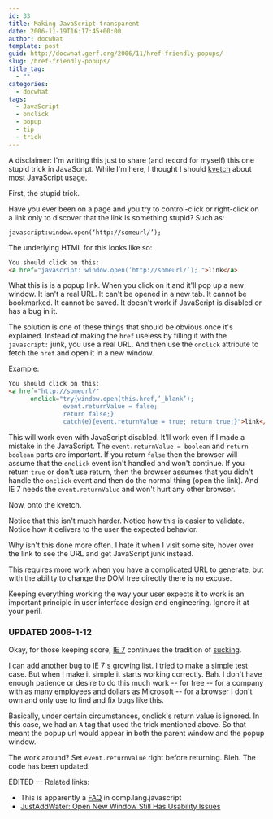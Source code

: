 ```yaml
---
id: 33
title: Making JavaScript transparent
date: 2006-11-19T16:17:45+00:00
author: docwhat
template: post
guid: http://docwhat.gerf.org/2006/11/href-friendly-popups/
slug: /href-friendly-popups/
title_tag:
  - ""
categories:
  - docwhat
tags:
  - JavaScript
  - onclick
  - popup
  - tip
  - trick
---
```

A disclaimer:  I'm writing this just to share (and record for myself) this one stupid trick in JavaScript.  While I'm here, I thought I should [kvetch](http://en.wiktionary.org/wiki/kvetch) about most JavaScript usage.

First, the stupid trick.

Have you ever been on a page and you try to control-click or right-click on a link only to discover that the link is something stupid? Such as:

```
javascript:window.open(‘http://someurl/’);
```

<!-- more -->The underlying HTML for this looks like so:

``` html
You should click on this:
<a href="javascript: window.open(’http://someurl/’); ">link</a>
```

What this is is a popup link. When you click on it and it'll pop up a
new window. It isn't a real URL. It can't be opened in a new tab. It
cannot be bookmarked. It cannot be saved. It doesn't work if JavaScript
is disabled or has a bug in it.

The solution is one of these things that should be obvious once it's
explained. Instead of making the `href` useless by filling it with the
`javascript:` junk, you use a real URL. And then use the `onclick`
attribute to fetch the `href` and open it in a new window.

Example:

``` html
You should click on this:
<a href="http://someurl/"
      onclick="try{window.open(this.href,’_blank’);
               event.returnValue = false;
               return false;}
               catch(e){event.returnValue = true; return true;}">link</a>
```

This will work even with JavaScript disabled. It'll work even if I made
a mistake in the JavaScript. The `event.returnValue = boolean` and
`return boolean` parts are important. If you return `false` then the
browser will assume that the `onclick` event isn't handled and won't
continue. If you return `true` or don't use return, then the browser
assumes that you didn't handle the `onclick` event and then do the
normal thing (open the link). And IE 7 needs the `event.returnValue` and
won't hurt any other browser.

Now, onto the kvetch.

Notice that this isn't much harder.  Notice how this is easier to validate.  Notice how it delivers to the user the expected behavior.

Why isn't this done more often.  I hate it when I visit some site, hover over the link to see the URL and get JavaScript junk instead.

This requires more work when you have a complicated URL to generate, but with the ability to change the DOM tree directly there is no excuse.

Keeping everything working the way your user expects it to work is an important principle in user interface design and engineering.  Ignore it at your peril.

### UPDATED 2006-1-12
Okay, for those keeping score, [IE 7](http://en.wikipedia.org/wiki/Internet_Explorer#Criticism) continues the tradition of [sucking](http://www.quirksmode.org/bugreports/archives/explorer_7/index.html).

I can add another bug to IE 7's growing list.  I tried to make a simple test case. But when I make it simple it starts working correctly.  Bah.  I don't have enough patience or desire to do this much work -- for free -- for a company with as many employees and dollars as Microsoft -- for a browser I don't own and only use to find and fix bugs like this.

Basically, under certain circumstances, onclick's return value is ignored. In this case, we had an `A` tag that used the trick mentioned above.  So that meant the popup url would appear in both the parent window and the popup window.

The work around?  Set `event.returnValue` right before returning. Bleh.  The code has been updated.

EDITED — Related links:

* This is apparently a [FAQ](http://jibbering.com/faq/#FAQ4_24) in comp.lang.javascript
*   [JustAddWater: Open New Window Still Has Usability Issues](http://justaddwater.dk/2007/06/13/open-new-window-still-has-usability-issues/)

